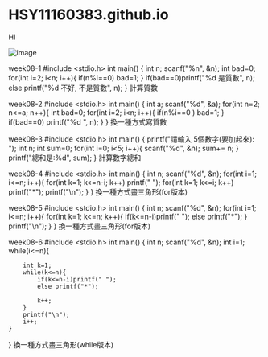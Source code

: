 # HSY11160383.github.io
HI

![image](https://user-images.githubusercontent.com/112918655/196331216-116006c2-e03f-40b1-b275-89fc5d4ff648.png)

week08-1
#include <stdio.h>
int main()
{
    int n;
    scanf("%n", &n);
    int bad=0;
    for(int i=2; i<n; i++){
        if(n%i==0) bad=1;
    }
    if(bad==0)printf("%d 是質數", n);
    else printf("%d 不好, 不是質數", n);
}
計算質數

week08-2
#include <stdio.h>
int main()
{
    int a;
    scanf("%d", &a);
    for(int n=2; n<=a; n++){
        int bad=0;
        for(int i=2; i<n; i++){
            if(n%i==0 ) bad=1;
        }
        if(bad==0) printf("%d ", n);
    }
}
換一種方式寫質數

week08-3
#include <stdio.h>
int main()
{
    printf("請輸入 5個數字(要加起來): ");
    int n;
    int sum=0;
    for(int i=0; i<5; i++){
        scanf("%d", &n);
        sum+= n;
    }
    printf("總和是:%d", sum);
}
計算數字總和

week08-4
#include <stdio.h>
int main()
{
	int n;
	scanf("%d", &n);
	for(int i=1; i<=n; i++){
		for(int k=1; k<=n-i; k++) printf(" ");
		for(int k=1; k<=i; k++) printf("*");
		printf("\n");
	}
}
換一種方式畫三角形(for版本)

week08-5
#include <stdio.h>
int main()
{
	int n;
	scanf("%d", &n);
	for(int i=1; i<=n; i++){
		for(int k=1; k<=n; k++){
			if(k<=n-i)printf(" ");
			else printf("*");
		}
	printf("\n");
	}
}
換一種方式畫三角形(for版本)

week08-6
#include <stdio.h>
int main()
{
	int n;
	scanf("%d", &n);
	int i=1;
	while(i<=n){

		int k=1;
		while(k<=n){
			if(k<=n-i)printf(" ");
			else printf("*");

			k++;
		}
		printf("\n");
		i++;
	}
}
換一種方式畫三角形(while版本)
